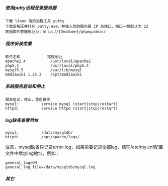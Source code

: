 ##### 使用putty远程登录服务器

	下载 linux 端的远程工具 putty 
	下载后解压并打开 putty.exe，并输入您的服务器 IP 及端口，端口一般默认为 22
	数据库的管理地址为：http://{DnsName}/phpmyadmin/ 

##### 程序安装位置

	软件名称 			路径地址 
	Apache2.4 			/usr/local/apache2 
	php5.4 				/usr/local/php5.4 
	mysql5.5 			/var/lib/mysql 
	mediawiki 1.26.3 	/opt/mediawiki

##### 系统服务启动和停止

	服务启动，停止，重启操作 
	mysql:          service mysql (start|stop|restart) 
	httpd:          service httpd (start|stop|restart)

##### log缺省查看地址

	mysql:          /data/mysqldb/  
	httpd:          /opt/apache/logs/

注意，mysql缺省只记录error-log，如果需要记录全部log，请在/etc/my.cnf配置文件中增加log地址，例如：

	general_log=ON  
	general_log_file=/data/mysqldb/mysql.log


##### 其它

	